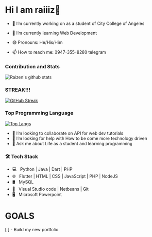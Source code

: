 
# Hi I am raiiiz👋

- 🔭 I’m currently working on as a student of City College of Angeles
- 🌱 I’m currently learning Web Development 
- 😄 Pronouns: He/His/Him


- 📫 How to reach me: 0947-355-8280 telegram


### Contribution and Stats
![Raizen's github stats](https://github-readme-stats.vercel.app/api?username=raiiiz&show_icons=true&theme=dark)

### STREAK!!!
[![GitHub Streak](http://github-readme-streak-stats.herokuapp.com?user=raiiiz&theme=dark)](https://git.io/streak-stats)

### Top Programming Language 

[![Top Langs](https://github-readme-stats.vercel.app/api/top-langs/?username=raiiiz&layout=dark)](https://github.com/zenraiching/github-readme-stats)


- 👯 I’m looking to collaborate on API for web dev tutorials
- 🤔 I’m looking for help with How to be come more technology driven
- 💬 Ask me about Life as a student and learning programming 
<h3>🛠 Tech Stack</h3>

- 💻 &nbsp; Python | Java | Dart | PHP
- 🌐 &nbsp; Flutter | HTML | CSS | JavaScript | PHP | NodeJS
- 🛢 &nbsp; MySQL 
- 🔧 &nbsp; Visual Studio code | Netbeans | Git
- 🖥 &nbsp; Microsoft Powerpoint


# GOALS

[ ] - Build my new portfolio 




